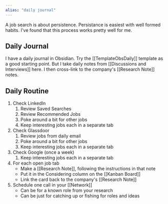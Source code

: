 ```yaml
---
alias: "daily journal"
---
```


A job search is about persistence. Persistance is easiest with well formed habits. I've found that this process works pretty well for me. 

## Daily Journal

I have a daily journal in Obsidian. Try the [[TemplateObsDaily]] template as a good starting point. But I take daily notes from [[Discussions and Interviews]] here. I then cross-link to the company's [[Research Note]] notes.

## Daily Routine

1. Check LinkedIn
	1. Review Saved Searches
	2. Review Recommended Jobs
	3. Poke around a bit for other jobs
	4. Keep interesting jobs each in a separate tab
2. Check Glassdoor
	1. Review jobs from daily email
	2. Poke around a bit for other jobs
	3. Keep interesting jobs each in a separate tab
3. Check Google (once a week)
	1. Keep interesting jobs each in a separate tab
4. For each open job tab
	- Make a [[Research Note]], following the instructions in that note
	- Put it in the Considering column on the [[Kanban Board]]
	- Link the card back to the company's [[Research Note]]
5. Schedule one call in your [[Network]]
	- Can be for a known role from your research
	- Can be just for catching up or fishing for roles and ideas
